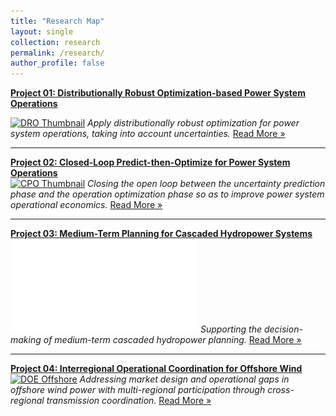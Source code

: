 ```yaml
---
title: "Research Map"
layout: single
collection: research
permalink: /research/
author_profile: false
---
```

**[Project 01: Distributionally Robust Optimization-based Power System Operations](/research/Project_01_DRO.md)**  

[![DRO Thumbnail](/assets/images/Project_02_Fig01_Title.gif)](/research/Project_01_DRO.md)
_Apply distributionally robust optimization for power system operations, taking into account uncertainties._ [Read More »](/research/Project_01_DRO.md)

---

**[Project 02: Closed-Loop Predict-then-Optimize for Power System Operations](/research/Project_02_CPO.md)**  
[![CPO Thumbnail](/assets/images/Project_02_Fig01_Title.gif)](/research/Project_02_CPO.md)
_Closing the open loop between the uncertainty prediction phase and the operation optimization phase so as to improve power system operational economics._ [Read More »](/research/Project_02_CPO.md)

---

**[Project 03: Medium-Term Planning for Cascaded Hydropower Systems](/research/Project_03_DOE_PGE.md)**  
[![DOE PGE](/assets/images/Project_03_Fig01_Title.pdf)](/research/Project_03_DOE_PGE.md)
_Supporting the decision-making of medium-term cascaded hydropower planning._ [Read More »](/research/Project_03_DOE_PGE.md)

---

**[Project 04: Interregional Operational Coordination for Offshore Wind](/research/Project_04_DOE_Offshore.md)**  
[![DOE Offshore](/assets/images/Project_02_Fig01_Title.gif)](/research/Project_04_DOE_Offshore.md)
_Addressing market design and operational gaps in offshore wind power with multi-regional participation through cross-regional transmission coordination._ [Read More »](/research/Project_04_DOE_Offshore.md)

